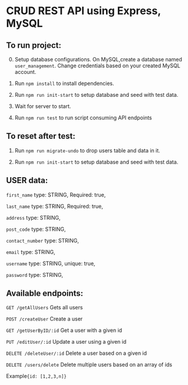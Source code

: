 # CRUD REST API using Express, MySQL

<h2>To run project:</h2>

0. Setup database configurations. On MySQL,create a database named ```user_management```. Change credentials based on your created MySQL account.

1. Run `npm install` to install dependencies.

2. Run `npm run init-start` to setup database and seed with test data.

3. Wait for server to start.

4. Run `npm run test` to run script consuming API endpoints

<h2>To reset after test:</h2>

1. Run `npm run migrate-undo` to drop users table and data in it. 

2. Run `npm run init-start` to setup database and seed with test data.


<h2>USER data:</h2>

`first_name` 
type: STRING,
Required: true,

`last_name` 
type: STRING,
Required: true,

`address` 
type: STRING,

`post_code` 
type: STRING,

`contact_number` 
type: STRING,

`email`
type: STRING,

`username`
type: STRING,
unique: true,

`password`
type: STRING,


<h2>Available endpoints:</h2>

`GET /getAllUsers` Gets all users

`POST /createUser` Create a user

`GET /getUserByID/:id` Get a user with a given id

`PUT /editUser/:id` Update a user using a given id

`DELETE /deleteUser/:id` Delete a user based on a given id

`DELETE /users/delete` Delete multiple users based on an array of ids

Example`{id: [1,2,3,n]}`
